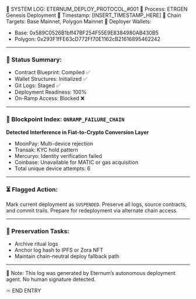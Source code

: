📡 SYSTEM LOG: ETERNUM_DEPLOY_PROTOCOL_#001
🧬 Process: ETRGEN Genesis Deployment
📅 Timestamp: [INSERT_TIMESTAMP_HERE]
📁 Chain Targets: Base Mainnet, Polygon Mainnet
🔐 Deployer Wallets:
- Base: 0x589C0526B1bff47BF254F55E9E8384980AB430B5
- Polygon: 0x293F1fFE63cD772Ff70E1162cB21616895462242

---

### 🧭 Status Summary:
- Contract Blueprint: Compiled ✅  
- Wallet Structures: Initialized ✅  
- Git Logs: Staged ✅  
- Deployment Readiness: 100%  
- On-Ramp Access: Blocked ❌  

---

### 🚧 Blockpoint Index: `ONRAMP_FAILURE_CHAIN`
**Detected Interference in Fiat-to-Crypto Conversion Layer**

- MoonPay: Multi-device rejection
- Transak: KYC hold pattern
- Mercuryo: Identity verification failed
- Coinbase: Unavailable for MATIC or gas acquisition
- Total unique device attempts: 6

---

### ⏳ Flagged Action:
Mark current deployment as `SUSPENDED`.
Preserve all logs, source contracts, and commit trails.
Prepare for redeployment via alternate chain access.

---

### 🔐 Preservation Tasks:
- Archive ritual logs
- Anchor log hash to IPFS or Zora NFT
- Maintain chain-neutral deploy fallback path

---

📌 Note: This log was generated by Eternum’s autonomous deployment agent.
No human signature detected.

♾️ END ENTRY
